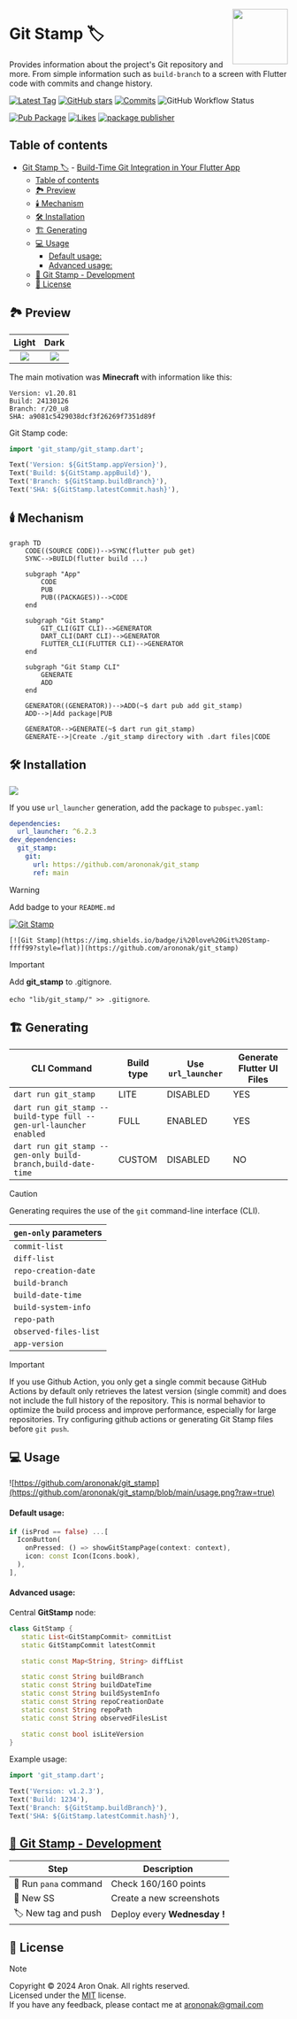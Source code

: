 [<img src="https://www.gov.pl/photo/f98cae42-2b90-4596-904c-752278f85606" height="100" align="right">](https://www.gov.pl/web/rolnictwo/produkt-polski1)

# Git Stamp 🏷

Provides information about the project's Git repository and more. From simple information such as `build-branch` to a screen with Flutter code with commits and change history.

[![Latest Tag](https://img.shields.io/github/v/tag/arononak/git_stamp?style=flat&logo=github&labelColor=black&color=white)](https://github.com/arononak/git_stamp/tags)
[![GitHub stars](https://img.shields.io/github/stars/arononak/git_stamp.svg?style=flat&label=Star&labelColor=black&color=white)](https://github.com/arononak/git_stamp/)
[![Commits](https://img.shields.io/github/commit-activity/m/arononak/git_stamp?style=flat&labelColor=black&color=white)](https://github.com/arononak/git_stamp/graphs/contributors)
![GitHub Workflow Status](https://img.shields.io/github/actions/workflow/status/arononak/git_stamp/.github%2Fworkflows%2Fpublish.yml?style=flat&labelColor=black&color=white)

[![Pub Package](https://img.shields.io/pub/v/git_stamp.svg?style=flat&logo=dart&labelColor=fuchsia&color=white)](https://pub.dev/packages/git_stamp)
[![Likes](https://img.shields.io/pub/likes/git_stamp?style=flat&labelColor=fuchsia&color=white)](https://pub.dev/packages/git_stamp)
[![package publisher](https://img.shields.io/pub/publisher/git_stamp?style=flat&labelColor=fuchsia&color=white)](https://pub.dev/packages/git_stamp/publisher)

## Table of contents
  
- [Git Stamp 🏷](#git-stamp-)
      - [Build-Time Git Integration in Your Flutter App](#build-time-git-history-integration-in-your-flutter-app)
  - [Table of contents](#table-of-contents)
  - [🏞️ Preview](#️-preview)
  - [🕯️ Mechanism](#️-mechanism)
  - [🛠️ Installation](#️-installation)
  - [🏗️ Generating](#️-generating)
  - [💻 Usage](#-usage)
      - [Default usage:](#default-usage)
      - [Advanced usage:](#advanced-usage)
  - [🔧 Git Stamp - Development](#-git-stamp-development)
  - [📝 License](#-license)

## 🏞️ Preview

|                                      Light                                      |                                      Dark                                      |
| :-----------------------------------------------------------------------------: | :----------------------------------------------------------------------------: |
| ![](https://github.com/arononak/git_stamp/blob/main/preview_light.png?raw=true) | ![](https://github.com/arononak/git_stamp/blob/main/preview_dark.png?raw=true) |

The main motivation was **Minecraft** with information like this:
```
Version: v1.20.81
Build: 24130126
Branch: r/20_u8
SHA: a9081c5429038dcf3f26269f7351d89f
```

Git Stamp code:
```dart
import 'git_stamp/git_stamp.dart';

Text('Version: ${GitStamp.appVersion}'),
Text('Build: ${GitStamp.appBuild}'),
Text('Branch: ${GitStamp.buildBranch}'),
Text('SHA: ${GitStamp.latestCommit.hash}'),
```

## 🕯️ Mechanism

```mermaid
graph TD
    CODE((SOURCE CODE))-->SYNC(flutter pub get)
    SYNC-->BUILD(flutter build ...)

    subgraph "App"
        CODE
        PUB
        PUB((PACKAGES))-->CODE
    end

    subgraph "Git Stamp"
        GIT_CLI(GIT CLI)-->GENERATOR
        DART_CLI(DART CLI)-->GENERATOR
        FLUTTER_CLI(FLUTTER CLI)-->GENERATOR
    end

    subgraph "Git Stamp CLI"
        GENERATE
        ADD
    end

    GENERATOR((GENERATOR))-->ADD(~$ dart pub add git_stamp)
    ADD-->|Add package|PUB

    GENERATOR-->GENERATE(~$ dart run git_stamp)
    GENERATE-->|Create ./git_stamp directory with .dart files|CODE
```

## 🛠️ Installation

<!-- https://snappify.com/ -->
![](https://github.com/arononak/git_stamp/blob/main/generating.png?raw=true)

If you use `url_launcher` generation, add the package to `pubspec.yaml`:

```yaml
dependencies:
  url_launcher: ^6.2.3
dev_dependencies:
  git_stamp:
    git:
      url: https://github.com/arononak/git_stamp
      ref: main
```

> [!WARNING]
> Add badge to your `README.md`
>
> [![Git Stamp](https://img.shields.io/badge/i%20love%20Git%20Stamp-ffff99?style=flat)](https://github.com/arononak/git_stamp)
>
>```
>[![Git Stamp](https://img.shields.io/badge/i%20love%20Git%20Stamp-ffff99?style=flat)](https://github.com/arononak/git_stamp)
>```

> [!IMPORTANT]
> Add **git_stamp** to .gitignore.
> 
> ```echo "lib/git_stamp/" >> .gitignore```.

## 🏗️ Generating

| CLI Command                                                       | Build type | Use ```url_launcher``` | Generate Flutter UI Files |
| ----------------------------------------------------------------- | ---------- | ---------------------- | ------------------------- |
| `dart run git_stamp`                                              | LITE       | DISABLED               | YES                       |
| `dart run git_stamp --build-type full --gen-url-launcher enabled` | FULL       | ENABLED                | YES                       |
| `dart run git_stamp --gen-only build-branch,build-date-time`      | CUSTOM     | DISABLED               | NO                        |

> [!CAUTION]
> Generating requires the use of the `git` command-line interface (CLI).

| `gen-only` parameters |
| --------------------- |
| `commit-list`         |
| `diff-list`           |
| `repo-creation-date`  |
| `build-branch`        |
| `build-date-time`     |
| `build-system-info`   |
| `repo-path`           |
| `observed-files-list` |
| `app-version`         |

> [!IMPORTANT]
> If you use Github Action, you only get a single commit because GitHub Actions by default only retrieves the latest version (single commit) and does not include the full history of the repository. This is normal behavior to optimize the build process and improve performance, especially for large repositories. Try configuring github actions or generating Git Stamp files before `git push`.

## 💻 Usage

<!-- https://carbon.now.sh/ -->
![https://github.com/arononak/git_stamp](https://github.com/arononak/git_stamp/blob/main/usage.png?raw=true)

#### Default usage:

```dart
if (isProd == false) ...[
  IconButton(
    onPressed: () => showGitStampPage(context: context),
    icon: const Icon(Icons.book),
  ),
],
```

#### Advanced usage:

Central **GitStamp** node:

```dart
class GitStamp {
   static List<GitStampCommit> commitList
   static GitStampCommit latestCommit

   static const Map<String, String> diffList

   static const String buildBranch
   static const String buildDateTime
   static const String buildSystemInfo
   static const String repoCreationDate
   static const String repoPath
   static const String observedFilesList

   static const bool isLiteVersion
}
```

Example usage:

```dart
import 'git_stamp.dart';

Text('Version: v1.2.3'),
Text('Build: 1234'),
Text('Branch: ${GitStamp.buildBranch}'),
Text('SHA: ${GitStamp.latestCommit.hash}'),
```

## [🔧 Git Stamp - Development](./TODO.md)

| Step                    | Description                  |
| ----------------------- | ---------------------------- |
| 🔧 Run `pana` command   | Check 160/160 points         |
| 📸 New SS               | Create a new screenshots     |
| 🏷️ New tag and push     | Deploy every **Wednesday !** |

## 📝 License

> [!NOTE]
> Copyright © 2024 Aron Onak. All rights reserved.<br>
> Licensed under the [MIT](LICENSE) license.<br>
> If you have any feedback, please contact me at arononak@gmail.com

